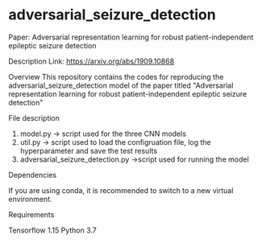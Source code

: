 # adversarial_seizure_detection
Paper: Adversarial representation learning for robust patient-independent epileptic seizure detection

Description
Link: https://arxiv.org/abs/1909.10868

Overview
This repository contains the codes for reproducing the adversarial_seizure_detection model of the paper titled "Adversarial representation learning for robust patient-independent epileptic seizure detection"

File description
1. model.py -> script used for the three CNN models 
2. util.py -> script used to load the configruation file, log the hyperparameter and save the test results
3. adversarial_seizure_detection.py ->script used for running the model

Dependencies

If you are using conda, it is recommended to switch to a new virtual environment.

Requirements

Tensorflow 1.15
Python 3.7
